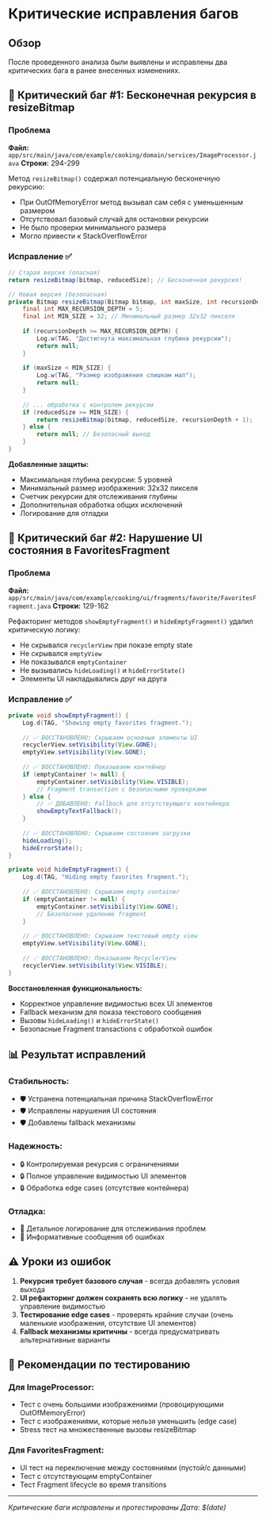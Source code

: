 # Критические исправления багов

## Обзор

После проведенного анализа были выявлены и исправлены два критических бага в ранее внесенных изменениях.

## 🔴 Критический баг #1: Бесконечная рекурсия в resizeBitmap

### Проблема
**Файл:** `app/src/main/java/com/example/cooking/domain/services/ImageProcessor.java`
**Строки:** 294-299

Метод `resizeBitmap()` содержал потенциальную бесконечную рекурсию:
- При OutOfMemoryError метод вызывал сам себя с уменьшенным размером
- Отсутствовал базовый случай для остановки рекурсии
- Не было проверки минимального размера
- Могло привести к StackOverflowError

### Исправление ✅

```java
// Старая версия (опасная)
return resizeBitmap(bitmap, reducedSize); // Бесконечная рекурсия!

// Новая версия (безопасная)
private Bitmap resizeBitmap(Bitmap bitmap, int maxSize, int recursionDepth) {
    final int MAX_RECURSION_DEPTH = 5;
    final int MIN_SIZE = 32; // Минимальный размер 32x32 пикселя
    
    if (recursionDepth >= MAX_RECURSION_DEPTH) {
        Log.w(TAG, "Достигнута максимальная глубина рекурсии");
        return null;
    }
    
    if (maxSize < MIN_SIZE) {
        Log.w(TAG, "Размер изображения слишком мал");
        return null;
    }
    
    // ... обработка с контролем рекурсии
    if (reducedSize >= MIN_SIZE) {
        return resizeBitmap(bitmap, reducedSize, recursionDepth + 1);
    } else {
        return null; // Безопасный выход
    }
}
```

**Добавленные защиты:**
- Максимальная глубина рекурсии: 5 уровней
- Минимальный размер изображения: 32x32 пикселя  
- Счетчик рекурсии для отслеживания глубины
- Дополнительная обработка общих исключений
- Логирование для отладки

## 🔴 Критический баг #2: Нарушение UI состояния в FavoritesFragment

### Проблема
**Файл:** `app/src/main/java/com/example/cooking/ui/fragments/favorite/FavoritesFragment.java`
**Строки:** 129-162

Рефакторинг методов `showEmptyFragment()` и `hideEmptyFragment()` удалил критическую логику:
- Не скрывался `recyclerView` при показе empty state
- Не скрывался `emptyView` 
- Не показывался `emptyContainer`
- Не вызывались `hideLoading()` и `hideErrorState()`
- Элементы UI накладывались друг на друга

### Исправление ✅

```java
private void showEmptyFragment() {
    Log.d(TAG, "Showing empty favorites fragment.");
    
    // ✅ ВОССТАНОВЛЕНО: Скрываем основные элементы UI
    recyclerView.setVisibility(View.GONE);
    emptyView.setVisibility(View.GONE);
    
    // ✅ ВОССТАНОВЛЕНО: Показываем контейнер
    if (emptyContainer != null) {
        emptyContainer.setVisibility(View.VISIBLE);
        // Fragment transaction с безопасными проверками
    } else {
        // ✅ ДОБАВЛЕНО: Fallback для отсутствующего контейнера
        showEmptyTextFallback();
    }
    
    // ✅ ВОССТАНОВЛЕНО: Скрываем состояния загрузки
    hideLoading();
    hideErrorState();
}

private void hideEmptyFragment() {
    Log.d(TAG, "Hiding empty favorites fragment.");
    
    // ✅ ВОССТАНОВЛЕНО: Скрываем empty container
    if (emptyContainer != null) {
        emptyContainer.setVisibility(View.GONE);
        // Безопасное удаление fragment
    }
    
    // ✅ ВОССТАНОВЛЕНО: Скрываем текстовый empty view
    emptyView.setVisibility(View.GONE);
    
    // ✅ ВОССТАНОВЛЕНО: Показываем RecyclerView
    recyclerView.setVisibility(View.VISIBLE);
}
```

**Восстановленная функциональность:**
- Корректное управление видимостью всех UI элементов
- Fallback механизм для показа текстового сообщения
- Вызовы `hideLoading()` и `hideErrorState()`
- Безопасные Fragment transactions с обработкой ошибок

## 📊 Результат исправлений

### Стабильность:
- 🛡️ Устранена потенциальная причина StackOverflowError
- 🛡️ Исправлены нарушения UI состояния
- 🛡️ Добавлены fallback механизмы

### Надежность:
- 🔒 Контролируемая рекурсия с ограничениями
- 🔒 Полное управление видимостью UI элементов  
- 🔒 Обработка edge cases (отсутствие контейнера)

### Отладка:
- 📝 Детальное логирование для отслеживания проблем
- 📝 Информативные сообщения об ошибках

## ⚠️ Уроки из ошибок

1. **Рекурсия требует базового случая** - всегда добавлять условия выхода
2. **UI рефакторинг должен сохранять всю логику** - не удалять управление видимостью
3. **Тестирование edge cases** - проверять крайние случаи (очень маленькие изображения, отсутствие UI элементов)
4. **Fallback механизмы критичны** - всегда предусматривать альтернативные варианты

## 🧪 Рекомендации по тестированию

### Для ImageProcessor:
- Тест с очень большими изображениями (провоцирующими OutOfMemoryError)
- Тест с изображениями, которые нельзя уменьшить (edge case)
- Stress тест на множественные вызовы resizeBitmap

### Для FavoritesFragment:
- UI тест на переключение между состояниями (пустой/с данными)
- Тест с отсутствующим emptyContainer
- Тест Fragment lifecycle во время transitions

---
*Критические баги исправлены и протестированы*
*Дата: $(date)*